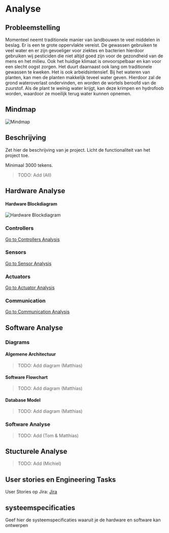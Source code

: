# Analyse

## Probleemstelling

Momenteel neemt traditionele manier van landbouwen te veel middelen in beslag. Er is een te grote oppervlakte vereist. De gewassen gebruiken te veel water en er zijn gevoeliger voor ziektes en bacterien hierdoor gebruiken wij pesticiden die niet altijd goed zijn voor de gezondheid van de mens en het milieu. Ook het huidige klimaat is onvoorspelbaar en kan voor een slecht oogst zorgen. Het duurt daarnaast ook lang om traditionele gewassen te kweken. Het is ook arbeidsintensief.
Bij het wateren van planten, kan men de planten makkelijk teveel water geven. Hierdoor zal de grond wateroverlast ondervinden, en worden de wortels beroofd van de zuurstof. Als de plant te weinig water krijgt, kan deze krimpen en hydrofoob worden, waardoor ze moeilijk terug water kunnen opnemen.

## Mindmap

![Mindmap](https://raw.githubusercontent.com/AP-Elektronica-ICT/jp19-lafa/analysis/doc/img/analysis/mindmap.png)

## Beschrijving

Zet hier de beschrijving van je project. Licht de functionaliteit van het
project toe.

Minimaal 3000 tekens.

> TODO: Add (All)

## Hardware Analyse
#### Hardware Blockdiagram
![Hardware Blockdiagram](https://raw.githubusercontent.com/AP-Elektronica-ICT/jp19-lafa/analysis/doc/img/analysis/hardware_blockdiagram.png)

### Controllers
[Go to Controllers Analysis](../Controllers.md)
### Sensors
[Go to Sensor Analysis](../Sensors.md)
### Actuators
[Go to Actuator Analysis](../Actuators.md)
### Communication
[Go to Communication Analysis](../Communication.md)

## Software Analyse
### Diagrams
#### Algemene Architectuur
> TODO: Add diagram (Matthias)

#### Software Flowchart
> TODO: Add diagram (Matthias)

#### Database Model
> TODO: Add diagram (Matthias)

### Software Analyse
> TODO: Add (Tom & Matthias)

## Stucturele Analyse
> TODO: Add (Michiel)

## User stories en Engineering Tasks

User Stories op Jira: [Jira](https://jira.ap.be/projects/JP19LAFA/summary)

## systeemspecificaties

Geef hier de systeemspecificaties waaruit je de hardware en software kan ontwerpen



